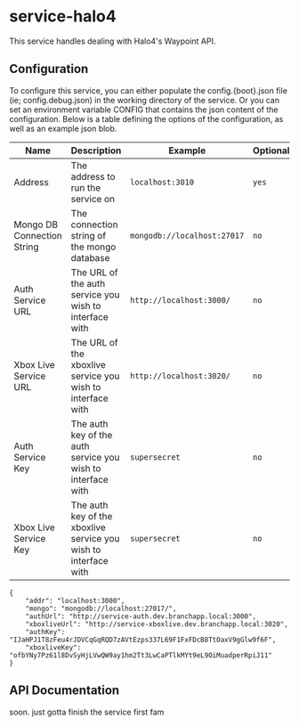 service-halo4
===

This service handles dealing with Halo4's Waypoint API.


## Configuration

To configure this service, you can either populate the config.{boot}.json file (ie;
config.debug.json) in the working directory of the service. Or you can set an environment
variable CONFIG that contains the json content of the configuration. Below is a table
defining the options of the configuration, as well as an example json blob.

| Name | Description | Example | Optional? | Json Key |
|------|-------------|---------|-------------|----------|
| Address | The address to run the service on | `localhost:3010` | `yes` | `addr` |
| Mongo DB Connection String | The connection string of the mongo database | `mongodb://localhost:27017` | `no` | `mongo` |
| Auth Service URL | The URL of the auth service you wish to interface with | `http://localhost:3000/` | `no` | `authUrl` |
| Xbox Live Service URL | The URL of the xboxlive service you wish to interface with | `http://localhost:3020/` | `no` | `xboxliveUrl` |
| Auth Service Key | The auth key of the auth service you wish to interface with | `supersecret` | `no` | `authKey` |
| Xbox Live Service Key | The auth key of the xboxlive service you wish to interface with | `supersecret` | `no` | `xboxliveKey` |

```
{
	"addr": "localhost:3000",
	"mongo": "mongodb://localhost:27017/",
	"authUrl": "http://service-auth.dev.branchapp.local:3000",
	"xboxliveUrl": "http://service-xboxlive.dev.branchapp.local:3020",
	"authKey": "IJaHPJ1T8zFeu4rJDVCqGqRQD7zAVtEzps337L69F1FxFDcB8TtOaxV9gGlw9f6F",
	"xboxliveKey": "ofbYNy7Pz61l8DvSyHjLVwQW9ay1hm2Tt3LwCaPTlkMYt9eL9OiMuadperRpiJ11"
}

```



## API Documentation

soon. just gotta finish the service first fam

